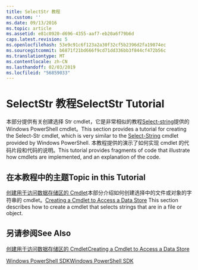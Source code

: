 ```yaml
---
title: SelectStr 教程
ms.custom: ''
ms.date: 09/13/2016
ms.topic: article
ms.assetid: e81c0920-d696-4355-aaf7-eb20a6f79b6d
caps.latest.revision: 5
ms.openlocfilehash: 53e9c91c6f123a2a30f32cf5b2396d2fa19074ec
ms.sourcegitcommit: b6871f21bd666f9cd71dd336bb3f844cf472b56c
ms.translationtype: MT
ms.contentlocale: zh-CN
ms.lasthandoff: 02/03/2019
ms.locfileid: "56859033"
---
```

# <a name="selectstr-tutorial"></a><span data-ttu-id="80bd1-102">SelectStr 教程</span><span class="sxs-lookup"><span data-stu-id="80bd1-102">SelectStr Tutorial</span></span>

<span data-ttu-id="80bd1-103">本部分提供有关创建选择 Str cmdlet，它是非常相似的教程[Select-string](/powershell/module/microsoft.powershell.utility/select-string)提供的 Windows PowerShell cmdlet。</span><span class="sxs-lookup"><span data-stu-id="80bd1-103">This section provides a tutorial for creating the Select-Str cmdlet, which is very similar to the [Select-String](/powershell/module/microsoft.powershell.utility/select-string) cmdlet provided by Windows PowerShell.</span></span> <span data-ttu-id="80bd1-104">本教程提供的演示了如何实现 cmdlet 的代码片段和代码的说明。</span><span class="sxs-lookup"><span data-stu-id="80bd1-104">This tutorial provides fragments of code that illustrate how cmdlets are implemented, and an explanation of the code.</span></span>

## <a name="topic-in-this-tutorial"></a><span data-ttu-id="80bd1-105">在本教程中的主题</span><span class="sxs-lookup"><span data-stu-id="80bd1-105">Topic in this Tutorial</span></span>

<span data-ttu-id="80bd1-106">[创建用于访问数据存储区的 Cmdlet](./creating-a-cmdlet-to-access-a-data-store.md)本部分介绍如何创建选择中的文件或对象的字符串的 cmdlet。</span><span class="sxs-lookup"><span data-stu-id="80bd1-106">[Creating a Cmdlet to Access a Data Store](./creating-a-cmdlet-to-access-a-data-store.md) This section describes how to create a cmdlet that selects strings that are in a file or object.</span></span>

## <a name="see-also"></a><span data-ttu-id="80bd1-107">另请参阅</span><span class="sxs-lookup"><span data-stu-id="80bd1-107">See Also</span></span>

[<span data-ttu-id="80bd1-108">创建用于访问数据存储区的 Cmdlet</span><span class="sxs-lookup"><span data-stu-id="80bd1-108">Creating a Cmdlet to Access a Data Store</span></span>](./creating-a-cmdlet-to-access-a-data-store.md)

[<span data-ttu-id="80bd1-109">Windows PowerShell SDK</span><span class="sxs-lookup"><span data-stu-id="80bd1-109">Windows PowerShell SDK</span></span>](../windows-powershell-reference.md)
